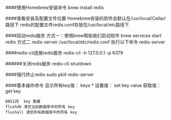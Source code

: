 ####使用Homebrew安装命令
    brew install redis

####查看安装及配置文件位置
    Homebrew安装的软件会默认在/usr/local/Cellar/路径下
    redis的配置文件redis.conf存放在/usr/local/etc路径下

####启动redis服务
    方式一：使用brew帮助我们启动软件
    brew services start redis
    方式二
    redis-server /usr/local/etc/redis.conf
    执行以下命令
    redis-server

####redis-cli连接redis服务
    redis-cli -h 127.0.0.1 -p 6379

######关闭redis服务
    redis-cli shutdown

####强行终止redis
    sudo pkill redis-server

####基本操作命令
    显示所有key值： keys *
    设置值： set key value
    获取值： get key

    DBSIZE  key 数量
    flushdb 清空当前数据库中的所有 key
    flushall 清空所有数据库中的所有 key


